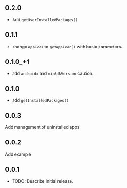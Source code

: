 ## 0.2.0

- Add `getUserInstalledPackages()`

## 0.1.1

- change `appIcon` to `getAppIcon()` with basic parameters.

## 0.1.0\_+1

- add `androidx` and `minSdkVersion` caution.

## 0.1.0

- add `getInstalledPackages()`

## 0.0.3

Add management of uninstalled apps

## 0.0.2

Add example

## 0.0.1

- TODO: Describe initial release.
